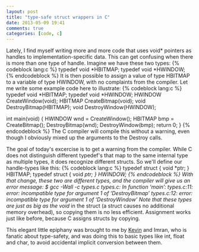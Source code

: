 ```yaml
---
layout: post
title: "type-safe struct wrappers in C"
date: 2013-05-09 19:41
comments: true
categories: [code, c]
---
```

Lately, I find myself writing more and more code that uses void* pointers as
handles to implementation-specific data. This can get confusing when there is
more than one type of handle. Imagine we have these two types:
{% codeblock lang:c %}
typedef void *HBITMAP;
typedef void *HWINDOW;
{% endcodeblock %}
It is then possible to assign a value of type HBITMAP to a variable of type
HWINDOW, with no complaints from the compiler. Let me write some example code
here to illustrate:
{% codeblock lang:c %}
typedef void *HBITMAP;
typedef void *HWINDOW;
HWINDOW CreateWindow(void);
HBITMAP CreateBitmap(void);
void DestroyBitmap(HBITMAP);
void DestroyWindow(HWINDOW);

int main(void) {
    HWINDOW wnd = CreateWindow();
    HBITMAP bmp = CreateBitmap();
    DestroyBitmap(wnd);
    DestroyWindow(bmp);
    return 0;
}
{% endcodeblock %}
The C compiler will compile this without a warning, even though I obviously
mixed up the arguments to the Destroy calls.

The goal of today's excercise is to get a warning from the compiler. While C
does not distinguish different typedef's that map to the same internal type
as multiple types, it does recognize different structs. So we'll define our
handle-types like this:
{% codeblock lang:c %}
typedef struct { void *ptr; } HBITMAP;
typedef struct { void *ptr; } HWINDOW;
{% endcodeblock %}
With that change, these two are different types, and the compiler will give
us an error message:
    $ gcc -Wall -c types.c
    types.c: In function ‘main’:
    types.c:11: error: incompatible type for argument 1 of ‘DestroyBitmap’
    types.c:12: error: incompatible type for argument 1 of ‘DestroyWindow’
Note that these types are just as big as the void* in the struct (a struct
causes no additional memory overhead), so copying them is no less efficient.
Assignment works just like before, because C assigns structs by copying.

This elegant little epiphany was brought to me by [Kevin](http://luminance.org/)
and Imran, who is fanatic about type-safety, and was doing this to basic types
like int, float and char, to avoid accidental implicit conversion between them.

